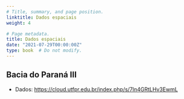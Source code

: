 ```yaml
---
# Title, summary, and page position.
linktitle: Dados espaciais
weight: 4

# Page metadata.
title: Dados espaciais
date: "2021-07-29T00:00:00Z"
type: book  # Do not modify.
---
```


## Bacia do Paraná III

* Dados: <https://cloud.utfpr.edu.br/index.php/s/7ln4GRtLHv3EwmL>
